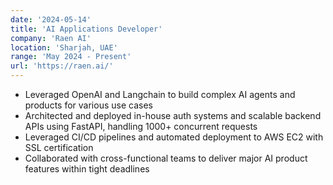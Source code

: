 ```yaml
---
date: '2024-05-14'
title: 'AI Applications Developer'
company: 'Raen AI'
location: 'Sharjah, UAE'
range: 'May 2024 - Present'
url: 'https://raen.ai/'
---
```


- Leveraged OpenAI and Langchain to build complex AI agents and products for various use cases
- Architected and deployed in-house auth systems and scalable backend APIs using FastAPI, handling 1000+ concurrent requests
- Leveraged CI/CD pipelines and automated deployment to AWS EC2 with SSL certification
- Collaborated with cross-functional teams to deliver major AI product features within tight deadlines
